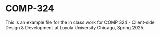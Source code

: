 # COMP-324

This is an example file for the in class work for COMP 324 - Client-side Design & Development at Loyola University Chicago, Spring 2025.
